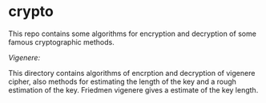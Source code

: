 # crypto

This repo contains some algorithms for encryption and decryption of some famous
cryptographic methods.

*Vigenere:*

   This directory contains algorithms of encrption and decryption of vigenere cipher, also methods for estimating the length of the key and a rough estimation of the key.
   Friedmen vigenere gives a estimate of the key length.
